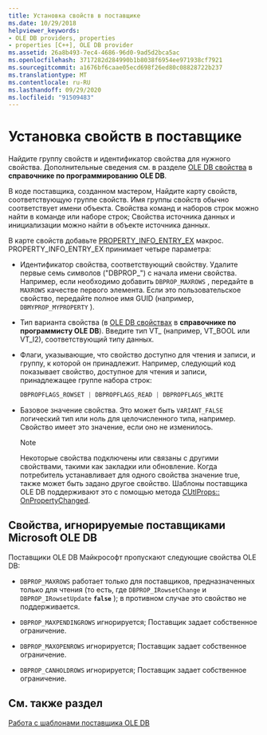 ```yaml
---
title: Установка свойств в поставщике
ms.date: 10/29/2018
helpviewer_keywords:
- OLE DB providers, properties
- properties [C++], OLE DB provider
ms.assetid: 26a8b493-7ec4-4686-96d0-9ad5d2bca5ac
ms.openlocfilehash: 3717282d284990b1b8038f6954ee971938cf7921
ms.sourcegitcommit: a1676bf6caae05ecd698f26ed80c08828722b237
ms.translationtype: MT
ms.contentlocale: ru-RU
ms.lasthandoff: 09/29/2020
ms.locfileid: "91509483"
---
```

# <a name="setting-properties-in-your-provider"></a>Установка свойств в поставщике

Найдите группу свойств и идентификатор свойства для нужного свойства. Дополнительные сведения см. в разделе [OLE DB свойства](/previous-versions/windows/desktop/ms722734(v=vs.85)) в **справочнике по программированию OLE DB**.

В коде поставщика, созданном мастером, Найдите карту свойств, соответствующую группе свойств. Имя группы свойств обычно соответствует имени объекта. Свойства команд и наборов строк можно найти в команде или наборе строк; Свойства источника данных и инициализации можно найти в объекте источника данных.

В карте свойств добавьте [PROPERTY_INFO_ENTRY_EX](./macros-for-ole-db-provider-templates.md#property_info_entry_ex) макрос. PROPERTY_INFO_ENTRY_EX принимает четыре параметра:

- Идентификатор свойства, соответствующий свойству. Удалите первые семь символов ("DBPROP_") с начала имени свойства. Например, если необходимо добавить `DBPROP_MAXROWS` , передайте в `MAXROWS` качестве первого элемента. Если это пользовательское свойство, передайте полное имя GUID (например, `DBMYPROP_MYPROPERTY` ).

- Тип варианта свойства (в [OLE DB свойствах](/previous-versions/windows/desktop/ms722734(v=vs.85)) в **справочнике по программисту OLE DB**). Введите тип VT_ (например, VT_BOOL или VT_I2), соответствующий типу данных.

- Флаги, указывающие, что свойство доступно для чтения и записи, и группу, к которой он принадлежит. Например, следующий код показывает свойство, доступное для чтения и записи, принадлежащее группе набора строк:

    ```cpp
    DBPROPFLAGS_ROWSET | DBPROPFLAGS_READ | DBPROPFLAGS_WRITE
    ```

- Базовое значение свойства. Это может быть `VARIANT_FALSE` логический тип или ноль для целочисленного типа, например. Свойство имеет это значение, если оно не изменилось.

    > [!NOTE]
    > Некоторые свойства подключены или связаны с другими свойствами, такими как закладки или обновление. Когда потребитель устанавливает для одного свойства значение true, также может быть задано другое свойство. Шаблоны поставщика OLE DB поддерживают это с помощью метода [CUtlProps:: OnPropertyChanged](./cutlprops-class.md#onpropertychanged).

## <a name="properties-ignored-by-microsoft-ole-db-providers"></a>Свойства, игнорируемые поставщиками Microsoft OLE DB

Поставщики OLE DB Майкрософт пропускают следующие свойства OLE DB:

- `DBPROP_MAXROWS` работает только для поставщиков, предназначенных только для чтения (то есть, где `DBPROP_IRowsetChange` и `DBPROP_IRowsetUpdate` **`false`** ); в противном случае это свойство не поддерживается.

- `DBPROP_MAXPENDINGROWS` игнорируется; Поставщик задает собственное ограничение.

- `DBPROP_MAXOPENROWS` игнорируется; Поставщик задает собственное ограничение.

- `DBPROP_CANHOLDROWS` игнорируется; Поставщик задает собственное ограничение.

## <a name="see-also"></a>См. также раздел

[Работа с шаблонами поставщика OLE DB](../../data/oledb/working-with-ole-db-provider-templates.md)
